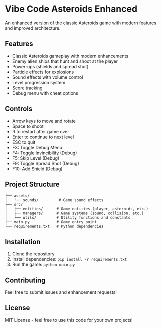 # Vibe Code Asteroids Enhanced

An enhanced version of the classic Asteroids game with modern features and improved architecture.

## Features

- Classic Asteroids gameplay with modern enhancements
- Enemy alien ships that hunt and shoot at the player
- Power-ups (shields and spread shot)
- Particle effects for explosions
- Sound effects with volume control
- Level progression system
- Score tracking
- Debug menu with cheat options

## Controls

- Arrow keys to move and rotate
- Space to shoot
- R to restart after game over
- Enter to continue to next level
- ESC to quit
- F3: Toggle Debug Menu
- F4: Toggle Invincibility (Debug)
- F5: Skip Level (Debug)
- F9: Toggle Spread Shot (Debug)
- F10: Add Shield (Debug)

## Project Structure

```
├── assets/
│   └── sounds/         # Game sound effects
├── src/
│   ├── entities/      # Game entities (player, asteroids, etc.)
│   ├── managers/      # Game systems (sound, collision, etc.)
│   └── utils/         # Utility functions and constants
├── main.py            # Game entry point
└── requirements.txt   # Python dependencies
```

## Installation

1. Clone the repository
2. Install dependencies: `pip install -r requirements.txt`
3. Run the game: `python main.py`

## Contributing

Feel free to submit issues and enhancement requests!

## License

MIT License - feel free to use this code for your own projects!